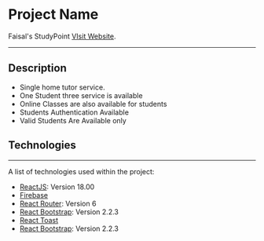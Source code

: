 # Project Name

Faisal's StudyPoint [VIsit Website](https://laptop-review-react.netlify.app/). 
 ***
 ## Description
 * Single home tutor service. 
 * One Student three service is available
 * Online Classes are also available for students
 * Students Authentication Available
 * Valid Students Are Available only

## Technologies
***
A list of technologies used within the project:
* [ReactJS](https://reactjs.org/): Version 18.00
* [Firebase](https://firebase.google.com/)
* [React Router](https://reactrouter.com/): Version 6
* [React Bootstrap](https://react-bootstrap.github.io/): Version 2.2.3
* [React Toast](https://fkhadra.github.io/react-toastify/installation)
* [React Bootstrap](https://react-bootstrap.github.io/): Version 2.2.3